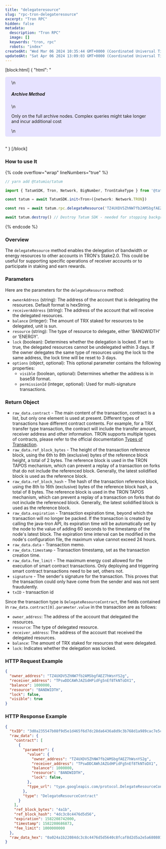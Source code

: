 ```yaml
---
title: "delegateresource"
slug: "rpc-tron-delegateresource"
excerpt: "Tron RPC"
hidden: false
metadata: 
  description: "Tron RPC"
  image: []
  keywords: "tron, rpc"
  robots: "index"
createdAt: "Wed Mar 06 2024 10:35:44 GMT+0000 (Coordinated Universal Time)"
updatedAt: "Sat Apr 06 2024 13:09:03 GMT+0000 (Coordinated Universal Time)"
---
```

[block:html]
{
  "html": "<div style="padding: 10px 20px; border-radius: 5px; background-color: #e6e2ff; margin: 0 0 30px 0;">\n  <h5>Archive Method</h5>\n  <p>Only on the full archive nodes. Complex queries might take longer and incur additional cost</p>\n</div>"
}
[/block]


### How to use It

{% code overflow="wrap" lineNumbers="true" %}

```typescript
// yarn add @tatumio/tatum

import { TatumSDK, Tron, Network, BigNumber, TronStakeType } from '@tatumio/tatum'

const tatum = await TatumSDK.init<Tron>({network: Network.TRON})

const res = await tatum.rpc.delegateResource('TZ4UXDV5ZhNW7fb2AMSbgfAEZ7hWsnYS2g', 'TPswDDCAWhJAZGdHPidFg5nEf8TkNToDX1', new BigNumber(1000000), TronStakeType.BANDWIDTH, false)

await tatum.destroy() // Destroy Tatum SDK - needed for stopping background jobs
```

{% endcode %}

### Overview

The `delegateResource` method enables the delegation of bandwidth or energy resources to other accounts in TRON's Stake2.0. This could be useful for supporting specific operations of receiver accounts or to participate in staking and earn rewards.

### Parameters

Here are the parameters for the `delegateResource` method:

- `ownerAddress` (string): The address of the account that is delegating the resources. Default format is hexString.
- `receiverAddress` (string): The address of the account that will receive the delegated resources.
- `balance` (integer): The amount of TRX staked for resources to be delegated, unit is sun.
- `resource` (string): The type of resource to delegate, either 'BANDWIDTH' or 'ENERGY'.
- `lock` (boolean): Determines whether the delegation is locked. If set to true, the delegated resources cannot be undelegated within 3 days. If the owner delegates the same type of resources using the lock to the same address, the lock time will be reset to 3 days.
- `options` (object, optional): This optional parameter contains the following properties:
  - `visible` (boolean, optional): Determines whether the address is in base58 format.
  - `permissionId` (integer, optional): Used for multi-signature transactions.

### Return Object

- `raw_data.contract` - The main content of the transaction, contract is a list, but only one element is used at present. Different types of transactions have different contract contents. For example, for a TRX transfer type transaction, the contract will include the transfer amount, receiver address and other information. TRON supports multiple types of contracts, please refer to the official documentation [Types of Transaction](https://developers.tron.network/docs/tron-protocol-transaction#types-of-transaction).
- `raw_data.ref_block_bytes` - The height of the transaction reference block, using the 6th to 8th (exclusive) bytes of the reference block height, a total of 2 bytes. The reference block is used in the TRON TAPOS mechanism, which can prevent a replay of a transaction on forks that do not include the referenced block. Generally, the latest solidified block is used as the reference block.
- `raw_data.ref_block_hash` - The hash of the transaction reference block, using the 8th to 16th (exclusive) bytes of the reference block hash, a total of 8 bytes. The reference block is used in the TRON TAPOS mechanism, which can prevent a replay of a transaction on forks that do not include the referenced block. Generally, the latest solidified block is used as the reference block.
- `raw_data.expiration` - Transaction expiration time, beyond which the transaction will no longer be packed. If the transaction is created by calling the java-tron API, its expiration time will be automatically set by the node to the value of adding 60 seconds to the timestamp of the node's latest block. The expiration time interval can be modified in the node's configuration file, the maximum value cannot exceed 24 hours.
- `raw_data.data` - Transaction memo.
- `raw_data.timestamp` - Transaction timestamp, set as the transaction creation time.
- `raw_data.fee_limit` - The maximum energy cost allowed for the execution of smart contract transactions. Only deploying and triggering smart contract transactions need to be set, others not.
- `signature` - The sender's signature for the transaction. This proves that the transaction could only have come from the sender and was not sent fraudulently.
- `txID` - transaction id

Since the transaction type is `DelegateResourceContract`, the fields contained in `raw_data.contract[0].parameter.value` in the transaction are as follows:

- `owner_address`: The address of the account that delegated the resources.
- `resource`: The type of delegated resource.
- `receiver_address`: The address of the account that received the delegated resources.
- `balance`: The amount of TRX staked for resources that were delegated.
- `lock`: Indicates whether the delegation was locked.

### HTTP Request Example

```json
{
  "owner_address": "TZ4UXDV5ZhNW7fb2AMSbgfAEZ7hWsnYS2g",
  "receiver_address": "TPswDDCAWhJAZGdHPidFg5nEf8TkNToDX1",
  "balance": 1000000,
  "resource": "BANDWIDTH",
  "lock": false,
  "visible": true
}
```

### HTTP Response Example

```json
{
  "txID": "3d0a235547b08f9d5e1d465f6d7dc28da6436a8d9c3b768d1a989cac7e5c94cf",
  "raw_data": {
    "contract": [
      {
        "parameter": {
          "value": {
            "owner_address": "TZ4UXDV5ZhNW7fb2AMSbgfAEZ7hWsnYS2g",
            "receiver_address": "TPswDDCAWhJAZGdHPidFg5nEf8TkNToDX1",
            "balance": 1000000,
            "resource": "BANDWIDTH",
            "lock": false,
          },
          "type_url": "type.googleapis.com/protocol.DelegateResourceContract"
        },
        "type": "DelegateResourceContract"
      }
    ],
    "ref_block_bytes": "4a1b",
    "ref_block_hash": "4dc3c8c4476d5d56",
    "expiration": 1582208742000,
    "timestamp": 1582208686873,
    "fee_limit": 1000000000
  },
  "raw_data_hex": "0a024a1b22084dc3c8c4476d5d5640c8fcaf8d2d5a2e5a680801126a0a3074..."
}
```
